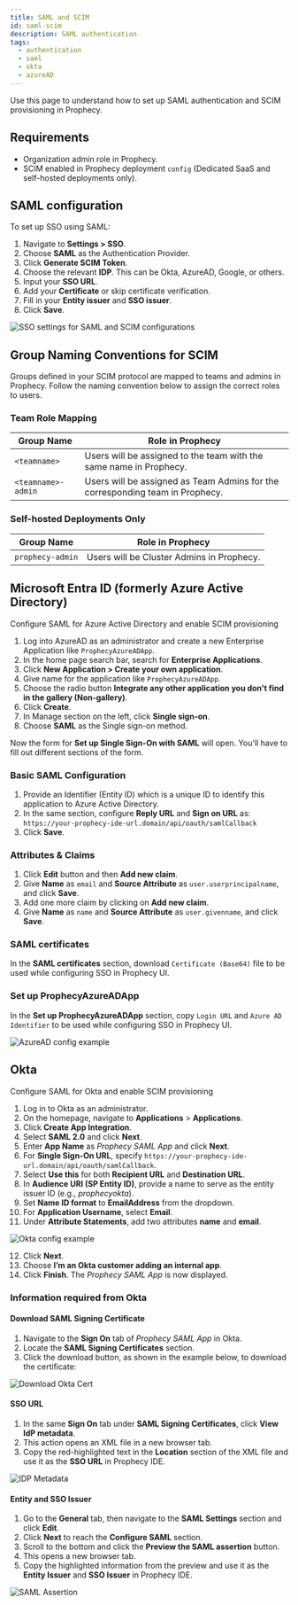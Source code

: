 ```yaml
---
title: SAML and SCIM
id: saml-scim
description: SAML authentication
tags:
  - authentication
  - saml
  - okta
  - azureAD
---
```


Use this page to understand how to set up SAML authentication and SCIM provisioning in Prophecy.

## Requirements

- Organization admin role in Prophecy.
- SCIM enabled in Prophecy deployment `config` (Dedicated SaaS and self-hosted deployments only).

## SAML configuration

To set up SSO using SAML:

1. Navigate to **Settings > SSO**.
1. Choose **SAML** as the Authentication Provider.
1. Click **Generate SCIM Token**.
1. Choose the relevant **IDP**. This can be Okta, AzureAD, Google, or others.
1. Input your **SSO URL**.
1. Add your **Certificate** or skip certificate verification.
1. Fill in your **Entity issuer** and **SSO issuer**.
1. Click **Save**.

![SSO settings for SAML and SCIM configurations](./img/sso-scim.png)

## Group Naming Conventions for SCIM

Groups defined in your SCIM protocol are mapped to teams and admins in Prophecy. Follow the naming convention below to assign the correct roles to users.

### Team Role Mapping

| **Group Name**     | **Role in Prophecy**                                                          |
| ------------------ | ----------------------------------------------------------------------------- |
| `<teamname>`       | Users will be assigned to the team with the same name in Prophecy.            |
| `<teamname>-admin` | Users will be assigned as Team Admins for the corresponding team in Prophecy. |

### Self-hosted Deployments Only

| **Group Name**   | **Role in Prophecy**                      |
| ---------------- | ----------------------------------------- |
| `prophecy-admin` | Users will be Cluster Admins in Prophecy. |

## Microsoft Entra ID (formerly Azure Active Directory)

Configure SAML for Azure Active Directory and enable SCIM provisioning

1. Log into AzureAD as an administrator and create a new Enterprise Application like `ProphecyAzureADApp`.
2. In the home page search bar, search for **Enterprise Applications**.
3. Click **New Application > Create your own application**.
4. Give name for the application like `ProphecyAzureADApp`.
5. Choose the radio button **Integrate any other application you don't find in the gallery (Non-gallery)**.
6. Click **Create**.
7. In Manage section on the left, click **Single sign-on**.
8. Choose **SAML** as the Single sign-on method.

Now the form for **Set up Single Sign-On with SAML** will open. You'll have to fill out different sections of the form.

### Basic SAML Configuration

1. Provide an Identifier (Entity ID) which is a unique ID to identify this application to Azure Active Directory.
2. In the same section, configure **Reply URL** and **Sign on URL** as:  
   `https://your-prophecy-ide-url.domain/api/oauth/samlCallback`
3. Click **Save**.

### Attributes & Claims

1. Click **Edit** button and then **Add new claim**.
2. Give **Name** as `email` and **Source Attribute** as `user.userprincipalname`, and click **Save**.
3. Add one more claim by clicking on **Add new claim**.
4. Give **Name** as `name` and **Source Attribute** as `user.givenname`, and click **Save**.

### SAML certificates

In the **SAML certificates** section, download `Certificate (Base64)` file to be used while configuring SSO in Prophecy UI.

### Set up ProphecyAzureADApp

In the **Set up ProphecyAzureADApp** section, copy `Login URL` and `Azure AD Identifier` to be used while configuring SSO in Prophecy UI.

![AzureAD config example](./img/azure_enterpriseapp_sso.png)

## Okta

Configure SAML for Okta and enable SCIM provisioning

1. Log in to Okta as an administrator.
2. On the homepage, navigate to **Applications** > **Applications**.
3. Click **Create App Integration**.
4. Select **SAML 2.0** and click **Next**.
5. Enter **App Name** as _Prophecy SAML App_ and click **Next**.
6. For **Single Sign-On URL**, specify `https://your-prophecy-ide-url.domain/api/oauth/samlCallback`.
7. Select **Use this** for both **Recipient URL** and **Destination URL**.
8. In **Audience URI (SP Entity ID)**, provide a name to serve as the entity issuer ID (e.g., _prophecyokta_).
9. Set **Name ID format** to **EmailAddress** from the dropdown.
10. For **Application Username**, select **Email**.
11. Under **Attribute Statements**, add two attributes **name** and **email**.

![Okta config example](./img/okta_example.png)

12. Click **Next**.
13. Choose **I’m an Okta customer adding an internal app**.
14. Click **Finish**. The _Prophecy SAML App_ is now displayed.

### Information required from Okta

#### Download SAML Signing Certificate

1. Navigate to the **Sign On** tab of _Prophecy SAML App_ in Okta.
2. Locate the **SAML Signing Certificates** section.
3. Click the download button, as shown in the example below, to download the certificate:

![Download Okta Cert](./img/okta_dl_cert.png)

#### SSO URL

1. In the same **Sign On** tab under **SAML Signing Certificates**, click **View IdP metadata**.
2. This action opens an XML file in a new browser tab.
3. Copy the red-highlighted text in the **Location** section of the XML file and use it as the **SSO URL** in Prophecy IDE.

![IDP Metadata](./img/okta_idp_metadata_xml.png)

#### Entity and SSO Issuer

1. Go to the **General** tab, then navigate to the **SAML Settings** section and click **Edit**.
2. Click **Next** to reach the **Configure SAML** section.
3. Scroll to the bottom and click the **Preview the SAML assertion** button.
4. This opens a new browser tab.
5. Copy the highlighted information from the preview and use it as the **Entity Issuer** and **SSO Issuer** in Prophecy IDE.

![SAML Assertion](./img/okta_xml.png)
